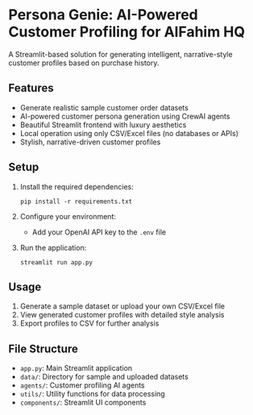 # Persona Genie: AI-Powered Customer Profiling for AlFahim HQ

A Streamlit-based solution for generating intelligent, narrative-style customer profiles based on purchase history.

## Features

- Generate realistic sample customer order datasets
- AI-powered customer persona generation using CrewAI agents
- Beautiful Streamlit frontend with luxury aesthetics
- Local operation using only CSV/Excel files (no databases or APIs)
- Stylish, narrative-driven customer profiles

## Setup

1. Install the required dependencies:
   ```
   pip install -r requirements.txt
   ```

2. Configure your environment:
   - Add your OpenAI API key to the `.env` file
   
3. Run the application:
   ```
   streamlit run app.py
   ```

## Usage

1. Generate a sample dataset or upload your own CSV/Excel file
2. View generated customer profiles with detailed style analysis
3. Export profiles to CSV for further analysis

## File Structure

- `app.py`: Main Streamlit application
- `data/`: Directory for sample and uploaded datasets
- `agents/`: Customer profiling AI agents
- `utils/`: Utility functions for data processing
- `components/`: Streamlit UI components 